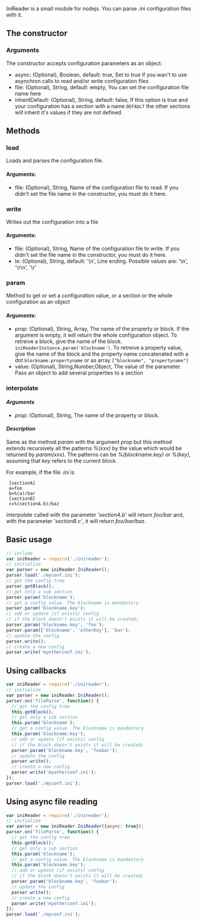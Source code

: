 IniReader is a small module for nodejs. You can parse .ini configuration files with it.

## The constructor ##
### Arguments ###

The constructor accepts configuration parameters as an object:

* async: (Optional), Boolean, default: true, Set to true if you wan't to use asynchron calls to read and/or write configuration files
* file: (Optional), String, default: empty, You can set the configuration file name here
* inheritDefault: (Optional), String, default: false, If this option is true and your configuration has a section with a name `DEFAULT` the other sections will inherit it's values if they are not defined.


## Methods ##


### load ###
Loads and parses the configuration file.

#### Arguments: ####
* file: (Optional), String, Name of the configuration file to read. If you didn't set the file name in the constructor, you must do it here.


### write ###
Writes out the configuration into a file

#### Arguments: ####
* file: (Optional), String, Name of the configuration file to write. If you didn't set the file name in the constructor, you must do it here.
* le: (Optional), String, default: '\n', Line ending. Possible values are: '\n', '\r\n', '\r'


### param ###
Method to get or set a configuration value, or a section or the whole configuration as an object

#### Arguments: ####
* prop: (Optional), String, Array, The name of the property or block. If the argument is empty, it will return the whole configuration object. To retreive a block, give the name of the block. `iniReaderInstance.param('blockname')`. To retreive a property value, give the name of the block and the property name concatenated with a dot `blockname.propertyname` or as array `["blockname", "propertyname"]`
* value: (Optional), String,Number,Object, The value of the parameter. Pass an object to add several properties to a section

### interpolate ###

#### _Arguments_ ####
* _prop_: (Optional), String, The name of the property or block.

#### _Description_ ####
Same as the method _param_ with the argument _prop_ but this method
extends recursively all the patterns _%(xxx)_ by the value which would
be returned by _param(xxx)_. The patterns can be _%(blockname.key)_ or _%(key)_,
assuming that _key_ refers to the current block.

For example, if the file _.ini_ is
```
 [sectionA]
 a=foo
 b=%(a)/bar
 [sectionB]
 c=%(sectionA.b)/baz
```
_interpolate_ called with the parameter _'sectionA.b'_ will return
_foo/bar_ and, with the parameter _'sectionB.c'_, it will return
_foo/bar/baz_.

## Basic usage ##

```javascript
// include
var iniReader = require('./inireader');
// initialize
var parser = new iniReader.IniReader();
parser.load('./myconf.ini');
// get the config tree
parser.getBlock();
// get only a sub section
parser.param('blockname');
// get a config value. The blockname is mandantory
parser.param('blockname.key');
// add or update (if exists) config
// if the block doesn't exists it will be created;
parser.param('blockname.key', 'foo');
parser.param(['blockname', 'otherKey'], 'bar');
// update the config
parser.write();
// create a new config
parser.write('myotherconf.ini');
```

## Using callbacks ##

```javascript
var iniReader = require('./inireader');
// initialize
var parser = new iniReader.IniReader();
parser.on('fileParse', function() {
  // get the config tree
  this.getBlock();
  // get only a sub section
  this.param('blockname');
  // get a config value. The blockname is mandantory
  this.param('blockname.key');
  // add or update (if exists) config
  // if the block doesn't exists it will be created;
  parser.param('blockname.key', 'foobar');
  // update the config
  parser.write();
  // create a new config
  parser.write('myotherconf.ini');
});
parser.load('./myconf.ini');
```

## Using async file reading ##

```javascript
var iniReader = require('./inireader');
// initialize
var parser = new iniReader.IniReader({async: true});
parser.on('fileParse', function() {
  // get the config tree
  this.getBlock();
  // get only a sub section
  this.param('blockname');
  // get a config value. The blockname is mandantory
  this.param('blockname.key');
  // add or update (if exists) config
  // if the block doesn't exists it will be created;
  parser.param('blockname.key', 'foobar');
  // update the config
  parser.write();
  // create a new config
  parser.write('myotherconf.ini');
});
parser.load('./myconf.ini');
```

